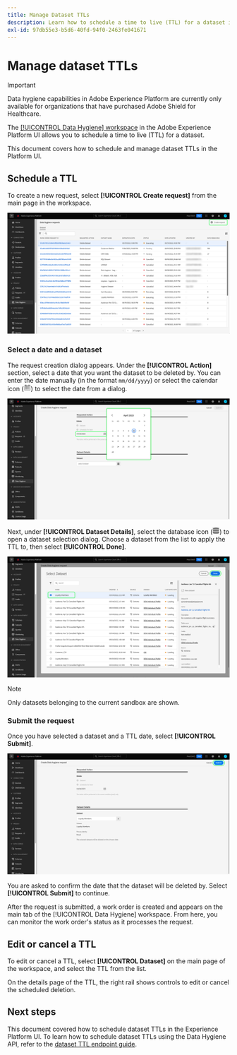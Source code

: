```yaml
---
title: Manage Dataset TTLs
description: Learn how to schedule a time to live (TTL) for a dataset in the Adobe Experience Platform UI.
exl-id: 97db55e3-b5d6-40fd-94f0-2463fe041671
---
```

# Manage dataset TTLs

>[!IMPORTANT]
>
>Data hygiene capabilities in Adobe Experience Platform are currently only available for organizations that have purchased Adobe Shield for Healthcare.

The [[!UICONTROL Data Hygiene] workspace](./overview.md) in the Adobe Experience Platform UI allows you to schedule a time to live (TTL) for a dataset.

This document covers how to schedule and manage dataset TTLs in the Platform UI.

## Schedule a TTL

To create a new request, select **[!UICONTROL Create request]** from the main page in the workspace.

![Image showing the [!UICONTROL Create request] button being selected](../images/ui/ttl/create-request-button.png)

<!-- The request creation dialog appears. Under the **[!UICONTROL Action]** section, select **[!UICONTROL Dataset]** to update the available controls for TTL scheduling-->

### Select a date and a dataset

The request creation dialog appears. Under the **[!UICONTROL Action]** section, select a date that you want the dataset to be deleted by. You can enter the date manually (in the format `mm/dd/yyyy`) or select the calendar icon (![Image of the calendar icon](../images/ui/ttl/calendar-icon.png)) to select the date from a dialog.

![Image showing an expiration date being set for the TTL](../images/ui/ttl/select-date.png)

Next, under **[!UICONTROL Dataset Details]**, select the database icon (![Image of the database icon](../images/ui/ttl/database-icon.png)) to open a dataset selection dialog. Choose a dataset from the list to apply the TTL to, then select **[!UICONTROL Done]**.

![Image showing a dataset being selected](../images/ui/ttl/select-dataset.png)

>[!NOTE]
>
>Only datasets belonging to the current sandbox are shown.

### Submit the request

Once you have selected a dataset and a TTL date, select **[!UICONTROL Submit]**.

![Image showing the [!UICONTROL Submit] button being selected](../images/ui/ttl/submit.png)

You are asked to confirm the date that the dataset will be deleted by. Select **[!UICONTROL Submit]** to continue.

After the request is submitted, a work order is created and appears on the main tab of the [!UICONTROL Data Hygiene] workspace. From here, you can monitor the work order's status as it processes the request.

## Edit or cancel a TTL

To edit or cancel a TTL, select **[!UICONTROL Dataset]** on the main page of the workspace, and select the TTL from the list.

On the details page of the TTL, the right rail shows controls to edit or cancel the scheduled deletion.

## Next steps

This document covered how to schedule dataset TTLs in the Experience Platform UI. To learn how to schedule dataset TTLs using the Data Hygiene API, refer to the [dataset TTL endpoint guide](../api/ttl.md).
